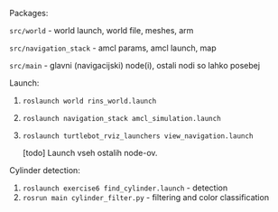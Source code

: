 
Packages:

`src/world` - world launch, world file, meshes, arm 

`src/navigation_stack` - amcl params, amcl launch, map

`src/main` - glavni (navigacijski) node(i), ostali nodi so lahko posebej

Launch:
1. `roslaunch world rins_world.launch`

2. `roslaunch navigation_stack amcl_simulation.launch`

3. `roslaunch turtlebot_rviz_launchers view_navigation.launch`

   [todo] Launch vseh ostalih node-ov.



Cylinder detection:

1. `roslaunch exercise6 find_cylinder.launch` - detection
2. `rosrun main cylinder_filter.py` - filtering and color classification

